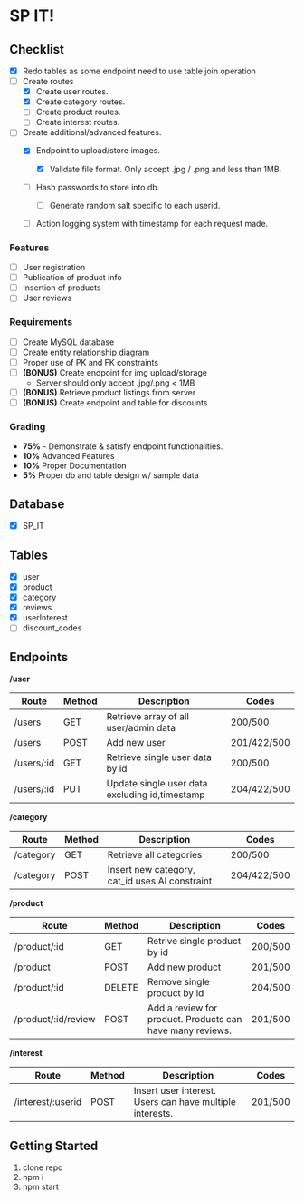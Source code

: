 # SP IT!

## Checklist
- [x] Redo tables as some endpoint need to use table join operation
- [ ] Create routes
    - [x] Create user routes.
    - [x] Create category routes.
    - [ ] Create product routes.
    - [ ] Create interest routes.
- [ ] Create additional/advanced features.
    - [x] Endpoint to upload/store images.
        - [x] Validate file format. Only accept .jpg / .png and less than 1MB. 
    - [ ] Hash passwords to store into db.
        - [ ] Generate random salt specific to each userid.
    - [ ] Action logging system with timestamp for each request made.



### Features
- [ ] User registration
- [ ] Publication of product info
- [ ] Insertion of products
- [ ] User reviews

### Requirements
- [ ] Create MySQL database
- [ ] Create entity relationship diagram
- [ ] Proper use of PK and FK constraints
- [ ] __(BONUS)__ Create endpoint for img upload/storage
  - Server should only accept .jpg/.png < 1MB
- [ ] __(BONUS)__ Retrieve product listings from server
- [ ] __(BONUS)__ Create endpoint and table for discounts

### Grading
- __75%__ - Demonstrate & satisfy endpoint functionalities.
- __10%__ Advanced Features
- __10%__ Proper Documentation
- __5%__ Proper db and table design w/ sample data

## Database

- [x] SP_IT

## Tables 

- [x] user
- [x] product
- [x] category
- [x] reviews
- [x] userInterest
- [ ] discount_codes

## Endpoints

**/user**

|          Route          |   Method   |                     Description                              |    Codes        | 
|-------------------------|------------|--------------------------------------------------------------|-----------------|
|   /users                |    GET     |  Retrieve array of all user/admin data                       |   200/500       |
|   /users                |    POST    |  Add new user                                                |   201/422/500   |
|   /users/:id            |    GET     |  Retrieve single user data by id                             |   200/500       |
|   /users/:id            |    PUT     |  Update single user data excluding id,timestamp              |   204/422/500   |

**/category**

|          Route          |   Method   |                     Description                              |    Codes        | 
|-------------------------|------------|--------------------------------------------------------------|-----------------|
|   /category             |    GET     |  Retrieve all categories                                     |   200/500       |
|   /category             |    POST    |  Insert new category, cat_id uses AI constraint              |   204/422/500   |

**/product**

|          Route          |   Method   |                     Description                              |    Codes        | 
|-------------------------|------------|--------------------------------------------------------------|-----------------|
|   /product/:id          |    GET     |  Retrive single product by id                                |   200/500       |
|   /product              |    POST    |  Add new product                                             |   201/500       |
|   /product/:id          |    DELETE  |  Remove single product by id                                |   204/500       |
|   /product/:id/review   |    POST    |  Add a review for product. Products can have many reviews.   |   201/500       |

**/interest**

|          Route          |   Method   |                     Description                              |    Codes        | 
|-------------------------|------------|--------------------------------------------------------------|-----------------|
|   /interest/:userid     |    POST    | Insert user interest. Users can have multiple interests.     |   201/500       |



## Getting Started

1. clone repo
2. npm i
3. npm start
